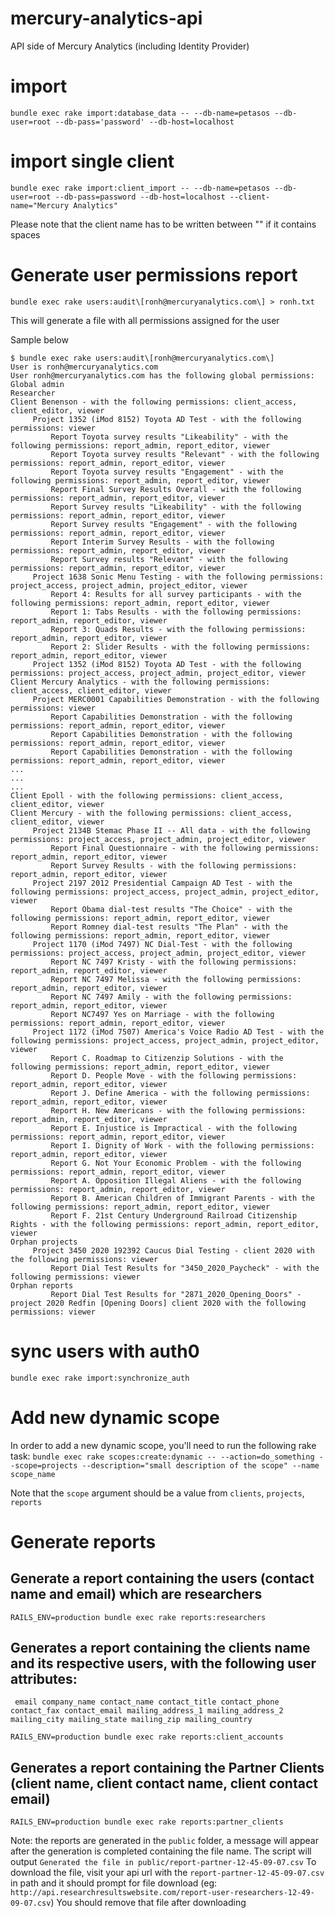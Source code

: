 # mercury-analytics-api
API side of Mercury Analytics (including Identity Provider)

# import 
`bundle exec rake import:database_data -- --db-name=petasos --db-user=root --db-pass='password' --db-host=localhost`

# import single client
`bundle exec rake import:client_import -- --db-name=petasos --db-user=root --db-pass=password --db-host=localhost --client-name="Mercury Analytics"`

Please note that the client name has to be written between "" if it contains spaces

# Generate user permissions report
`bundle exec rake users:audit\[ronh@mercuryanalytics.com\] > ronh.txt`

This will generate a file with all permissions assigned for the user

Sample below
```
$ bundle exec rake users:audit\[ronh@mercuryanalytics.com\]
User is ronh@mercuryanalytics.com
User ronh@mercuryanalytics.com has the following global permissions:
Global admin
Researcher
Client Benenson - with the following permissions: client_access, client_editor, viewer
	 Project 1352 (iMod 8152) Toyota AD Test - with the following permissions: viewer
		 Report Toyota survey results "Likeability" - with the following permissions: report_admin, report_editor, viewer
		 Report Toyota survey results "Relevant" - with the following permissions: report_admin, report_editor, viewer
		 Report Toyota survey results "Engagement" - with the following permissions: report_admin, report_editor, viewer
		 Report Final Survey Results Overall - with the following permissions: report_admin, report_editor, viewer
		 Report Survey results "Likeability" - with the following permissions: report_admin, report_editor, viewer
		 Report Survey results "Engagement" - with the following permissions: report_admin, report_editor, viewer
		 Report Interim Survey Results - with the following permissions: report_admin, report_editor, viewer
		 Report Survey results "Relevant" - with the following permissions: report_admin, report_editor, viewer
	 Project 1638 Sonic Menu Testing - with the following permissions: project_access, project_admin, project_editor, viewer
		 Report 4: Results for all survey participants - with the following permissions: report_admin, report_editor, viewer
		 Report 1: Tabs Results - with the following permissions: report_admin, report_editor, viewer
		 Report 3: Quads Results - with the following permissions: report_admin, report_editor, viewer
		 Report 2: Slider Results - with the following permissions: report_admin, report_editor, viewer
	 Project 1352 (iMod 8152) Toyota AD Test - with the following permissions: project_access, project_admin, project_editor, viewer
Client Mercury Analytics - with the following permissions: client_access, client_editor, viewer
	 Project MERC0001 Capabilities Demonstration - with the following permissions: viewer
		 Report Capabilities Demonstration - with the following permissions: report_admin, report_editor, viewer
		 Report Capabilities Demonstration - with the following permissions: report_admin, report_editor, viewer
		 Report Capabilities Demonstration - with the following permissions: report_admin, report_editor, viewer
...
...
...
Client Epoll - with the following permissions: client_access, client_editor, viewer
Client Mercury - with the following permissions: client_access, client_editor, viewer
	 Project 2134B Stemac Phase II -- All data - with the following permissions: project_access, project_admin, project_editor, viewer
		 Report Final Questionnaire - with the following permissions: report_admin, report_editor, viewer
		 Report Survey Results - with the following permissions: report_admin, report_editor, viewer
	 Project 2197 2012 Presidential Campaign AD Test - with the following permissions: project_access, project_admin, project_editor, viewer
		 Report Obama dial-test results "The Choice" - with the following permissions: report_admin, report_editor, viewer
		 Report Romney dial-test results "The Plan" - with the following permissions: report_admin, report_editor, viewer
	 Project 1170 (iMod 7497) NC Dial-Test - with the following permissions: project_access, project_admin, project_editor, viewer
		 Report NC 7497 Kristy - with the following permissions: report_admin, report_editor, viewer
		 Report NC 7497 Melissa - with the following permissions: report_admin, report_editor, viewer
		 Report NC 7497 Amily - with the following permissions: report_admin, report_editor, viewer
		 Report NC7497 Yes on Marriage - with the following permissions: report_admin, report_editor, viewer
	 Project 1172 (iMod 7507) America's Voice Radio AD Test - with the following permissions: project_access, project_admin, project_editor, viewer
		 Report C. Roadmap to Citizenzip Solutions - with the following permissions: report_admin, report_editor, viewer
		 Report D. People Move - with the following permissions: report_admin, report_editor, viewer
		 Report J. Define America - with the following permissions: report_admin, report_editor, viewer
		 Report H. New Americans - with the following permissions: report_admin, report_editor, viewer
		 Report E. Injustice is Impractical - with the following permissions: report_admin, report_editor, viewer
		 Report I. Dignity of Work - with the following permissions: report_admin, report_editor, viewer
		 Report G. Not Your Economic Problem - with the following permissions: report_admin, report_editor, viewer
		 Report A. Opposition Illegal Aliens - with the following permissions: report_admin, report_editor, viewer
		 Report B. American Children of Immigrant Parents - with the following permissions: report_admin, report_editor, viewer
		 Report F. 21st Century Underground Railroad Citizenship Rights - with the following permissions: report_admin, report_editor, viewer
Orphan projects
	 Project 3450 2020 192392 Caucus Dial Testing - client 2020 with the following permissions: viewer
		 Report Dial Test Results for "3450_2020_Paycheck" - with the following permissions: viewer
Orphan reports
		 Report Dial Test Results for "2871_2020_Opening_Doors" - project 2020 Redfin [Opening Doors] client 2020 with the following permissions: viewer
```

# sync users with auth0
`bundle exec rake import:synchronize_auth`


# Add new dynamic scope
In order to add a new dynamic scope, you'll need to run the following rake task:
`bundle exec rake scopes:create:dynamic -- --action=do_something --scope=projects --description="small description of the scope" --name scope_name`

Note that the `scope` argument should be a value from `clients`, `projects`, `reports`


# Generate reports
## Generate a report containing the users (contact name and email) which are researchers
`RAILS_ENV=production bundle exec rake reports:researchers`

## Generates a report containing the clients name and its respective users, with the following user attributes:
` email company_name contact_name contact_title contact_phone contact_fax contact_email mailing_address_1 mailing_address_2 mailing_city mailing_state mailing_zip mailing_country`

`RAILS_ENV=production bundle exec rake reports:client_accounts`

## Generates a report containing the Partner Clients (client name, client contact name, client contact email)

`RAILS_ENV=production bundle exec rake reports:partner_clients`

Note: the reports are generated in the `public` folder, a message will appear after the generation is completed containing the file name.
The script will output `Generated the file in public/report-partner-12-45-09-07.csv`
To download the file, visit your api url with the `report-partner-12-45-09-07.csv` in path and it should prompt for file download (eg: `http://api.researchresultswebsite.com/report-user-researchers-12-49-09-07.csv`)
You should remove that file after downloading
